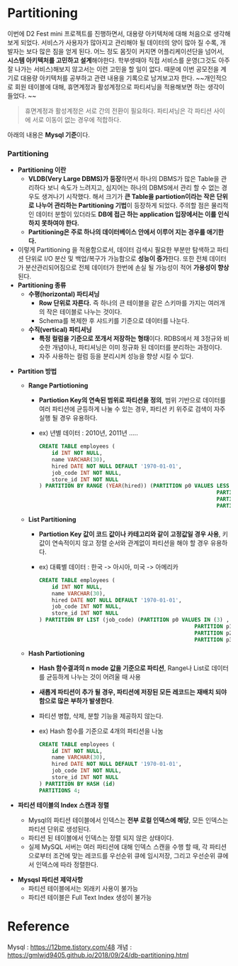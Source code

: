 # Partitioning

이번에 D2 Fest mini 프로젝트를 진행하면서, 대용량 아키텍처에 대해 처음으로 생각해보게 되었다. 서비스가 사용자가 많아지고 관리해야 될 데이터의 양이 많아 질 수록, 개발자는 보다 많은 짐을 얻게 된다. 어느 정도 몸짓이 커지면 어플리케이션단을 넘어서, **시스템 아키텍처를 고민하고 설계**해야한다. 학부생때야 직접 서비스를 운영(그것도 아주 잘 나가는 서비스)해보지 않고서는 이런 고민을 할 일이 없다. 때문에 이번 공모전을 계기로 대용량 아키텍처를 공부하고 관련 내용을 기록으로 남겨보고자 한다.  ~~개인적으로 회원 테이블에 대해, 휴면계정과 활성계정으로 파티셔닝을 적용해보면 하는 생각이 들었다. ~~
> 휴면계정과 활성계정은 서로 간의 전환이 필요하다. 파티셔닝은 각 파티션 사이에 서로 이동이 없는 경우에 적합하다.

아래의 내용은 **Mysql 기준**이다.



### Partitioning

- **Partitioning 이란**
  - **VLDB(Very Large DBMS)가 등장**하면서 하나의 DBMS가  많은 Table을 관리하다 보니 속도가 느려지고, 심지어는 하나의 DBMS에서 관리 할 수 없는 경우도 생겨나기 시작했다.  해서 크기가 **큰 Table을 partiotion이라는 작은 단위로 나누어 관리하는 Partitioning 기법**이 등장하게 되었다. 주의할 점은 물리적인 데이터 분할이 있더라도 **DB에 접근 하는 application 입장에서는 이를 인식하지 못하여야 한다.**
  - **Partitioning은 주로 하나의 데이터베이스 안에서 이루어 지는 경우를 애기한다.**
- 이렇게 Partitioning 을 적용함으로서, 데이터 검색시 필요한 부분만 탐색하고 파티션 단위로 I/O 분산 및 백업/복구가 가능함으로 **성능이 증가**한다. 또한 전체 데이터가 분산관리되어짐으로 전체 데이터가 한번에 손실 될 가능성이 적어 **가용성이 향상**된다.
- **Partitioning 종류**
  - **수평(horizontal) 파티셔닝**
    - **Row 단위로 자른다.** 즉 하나의 큰 테이블을 같은 스키마를 가지는 여러개의 작은 테이블로 나누는 것이다.
    - Schema를 복제한 후 샤드키를 기준으로 데이터를 나눈다.
  - **수직(vertical) 파티셔닝** 
    - **특정 컬럼을 기준으로 쪼개서 저장하는 형태**이다. RDBS에서 제 3정규와 비슷한 개념이나, 파티셔닝은 이미 정규화 된 데이터를 분리하는 과정이다.
    - 자주 사용하는 컬럼 등을 분리시켜 성능을 향샹 시킬 수 있다.

* **Partition 방법**

  - **Range Partiotioning**

    - **Partiotion Key의 연속된 범위로 파티션을 정의**, 범위 기반으로 데이터를 여러 파티션에 균등하게 나눌 수 있는 경우, 파티션 키 위주로 검색이 자주 실행 될 경우 유용하다.

    - ex) 년별 데이터 : 2010년, 2011년 …..

      ```sql
      CREATE TABLE employees (
          id INT NOT NULL,
          name VARCHAR(30),
          hired DATE NOT NULL DEFAULT '1970-01-01',
          job_code INT NOT NULL,
          store_id INT NOT NULL
      ) PARTITION BY RANGE (YEAR(hired)) (PARTITION p0 VALUES LESS THAN (2010) ,
                                                              PARTITION p1 VALUES LESS THAN (2011) ,
                                                              PARTITION p2 VALUES LESS THAN (2012) ,
                                                              PARTITION p3 VALUES LESS THAN MAXVALUE);
      
      ```

      

  - **List Partitioning**

    - **Partiotion Key 값이 코드 값이나 카테고리와 같이 고정값일 경우 사용**, 키 값이 연속적이지 않고 정렬 순서와 관계없이 파티션을 해야 할 경우 유용하다.

    - ex) 대륙별 데이터 : 한국 -> 아시아, 미국 -> 아메리카

      ```sql
      CREATE TABLE employees (
          id INT NOT NULL,
          name VARCHAR(30),
          hired DATE NOT NULL DEFAULT '1970-01-01',
          job_code INT NOT NULL,
          store_id INT NOT NULL
      ) PARTITION BY LIST (job_code) (PARTITION p0 VALUES IN (3) ,
                                                       PARTITION p1 VALUES IN (1 , 9) ,
                                                       PARTITION p2 VALUES IN (2 , 6 , 7) ,
                                                       PARTITION p3 VALUES IN (4 , 5 , 8 , NULL));
      
      ```

  - **Hash Partiotioning**

    - **Hash 함수결과의 n mode 값을 기준으로 파티션**, Range나 List로 데이터를 균등하게 나누는 것이 어려울 때 사용

    - **새롭게 파티션이 추가 될 경우, 파티션에 저장된 모든 레코드는 재배치 되야 함으로 많은 부하가 발생한다**.

    - 파티션 병합, 삭제, 분할 기능을 제공하지 않는다.

    - ex) Hash 함수를 기준으로 4개의 파티션을 나눔

      ```sql
      CREATE TABLE employees (
          id INT NOT NULL,
          name VARCHAR(30),
          hired DATE NOT NULL DEFAULT '1970-01-01',
          job_code INT NOT NULL,
          store_id INT NOT NULL
      ) PARTITION BY HASH (id)
      PARTITIONS 4;
      
      ```

* **파티션 테이블의 Index 스캔과 정렬**

  * Mysql의 파티션 테이블에서 인덱스는 **전부 로컬 인덱스에 해당**, 모든  인덱스는 파티션 단위로 생성된다. 
  * 파티션 된 테이블에서 인덱스는 정렬 되지 않은 상태이다.

  - 실제 MySQL 서버는 여러 파티션에 대해 인덱스 스캔을 수행 할 때, 각 파티션으로부터 조건에 맞는 레코드를 우선순위 큐에 임시저장, 그리고 우선순위 큐에서 인덱스에 따라 정렬한다.

- **Mysqsl 파티션 제약사항**
  - 파티션 테이블에서는 외래키 사용이 불가능
  - 파티션 테이블은 Full Text Index 생성이 불가능
  
  
 # Reference 
 Mysql : https://12bme.tistory.com/48
 개념 : https://gmlwjd9405.github.io/2018/09/24/db-partitioning.html
